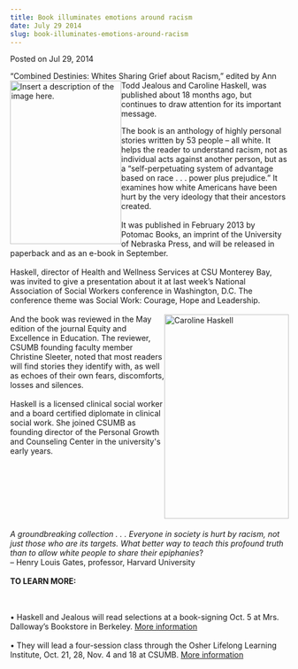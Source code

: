 ```yaml
---
title: Book illuminates emotions around racism
date: July 29 2014
slug: book-illuminates-emotions-around-racism
---
```


 



<span class="date">Posted on Jul 29, 2014    </span>
<p>&#x201C;Combined Destinies: Whites Sharing Grief about Racism,&#x201D; edited
by Ann Todd Jealous and Caroline&#xA0;<img alt="Insert a description of the image here." src="https://news.csumb.edu/sites/default/files/65/attachments/news/images/combined_destinies_book_jacket.png" style="width:201px; height:295px; float:left">Haskell, was
published about 18 months ago, but continues to draw attention for
its important message.</img></p>
<p>The book is an anthology of highly personal stories written by
53 people &#x2013; all white. It helps the reader to understand racism,
not as individual acts against another person, but as a
&#x201C;self-perpetuating system of advantage based on race . . . power
plus prejudice.&#x201D; It examines how white Americans have been hurt by
the very ideology that their ancestors created.<br>
<br>
It was published in February 2013 by Potomac Books, an imprint of
the University of Nebraska Press, and will be released in paperback
and as an e-book in September.<br>
<br>
Haskell, director of Health and Wellness Services at CSU Monterey
Bay, was invited to give a presentation about it at last week&#x2019;s
National Association of Social Workers conference in Washington,
D.C. The conference theme was Social Work: Courage, Hope and
Leadership.<br>
<br>
<img alt="Caroline Haskell" src="https://news.csumb.edu/sites/default/files/65/attachments/news/images/caroline_haskell.png" style="width:225px; height:369px; float:right">And the book was
reviewed in the May edition of the journal Equity and Excellence in
Education. The reviewer, CSUMB founding faculty member Christine
Sleeter, noted that most readers will find stories they identify
with, as well as echoes of their own fears, discomforts, losses and
silences.<br>
<br>
Haskell is a licensed clinical social worker and a board certified
diplomate in clinical social work. She joined CSUMB as founding
director of the Personal Growth and Counseling Center in the
university&apos;s early years.</br></br></img></br></br></br></br></br></br></p>
<p><em>A groundbreaking collection . . . Everyone in society is
hurt by racism, not just those who are its targets. What better way
to teach this profound truth than to allow white people to share
their epiphanies</em>?<br>
&#x2013; Henry Louis Gates, professor, Harvard University<br>
<br>
<strong>TO LEARN MORE:</strong></br></br></br></p>
<p>&#x2022; Haskell and Jealous will read selections at a book-signing
Oct. 5 at Mrs. Dalloway&#x2019;s Bookstore in Berkeley. <a href="https://www.mrsdalloways.com" rel="nofollow">More
information</a><br>
<br>
&#x2022; They will lead a four-session class through the Osher Lifelong
Learning Institute, Oct. 21, 28, Nov. 4 and 18 at CSUMB. <a href="https://csumb.edu/olli" rel="nofollow">More information</a></br></br></p>





```
